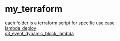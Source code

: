 # my_terraform
each folder is a terraform script for specific use case   
[lambda_deploy](https://github.com/npinnaka/my_terraform/blob/master/lambda_deploy)  
[s3_event_dynamic_block_lambda](https://github.com/npinnaka/my_terraform/blob/master/s3_event_dynamic_block_lambda)
